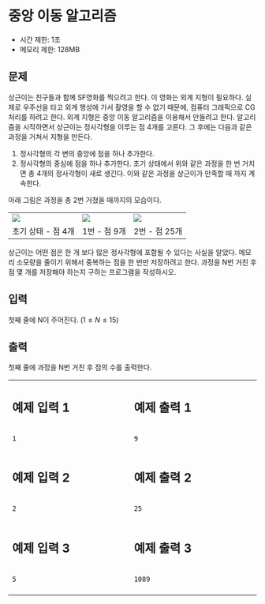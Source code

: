 # 중앙 이동 알고리즘

* 시간 제한: 1초
* 메모리 제한: 128MB

## 문제

상근이는 친구들과 함께 SF영화를 찍으려고 한다. 이 영화는 외계 지형이 필요하다. 
실제로 우주선을 타고 외계 행성에 가서 촬영을 할 수 없기 때문에, 컴퓨터 그래픽으로 CG처리를 하려고 한다. 
외계 지형은 중앙 이동 알고리즘을 이용해서 만들려고 한다. 
알고리즘을 시작하면서 상근이는 정사각형을 이루는 점 4개를 고른다. 그 후에는 다음과 같은 과정을 거쳐서 지형을 만든다. 
  1. 정사각형의 각 변의 중앙에 점을 하나 추가한다. 
  2. 정사각형의 중심에 점을 하나 추가한다. 
초기 상태에서 위와 같은 과정을 한 번 거치면 총 4개의 정사각형이 새로 생긴다. 이와 같은 과정을 상근이가 만족할 때 까지 계속한다. 

아래 그림은 과정을 총 2번 거쳤을 때까지의 모습이다. 

<table>
<tr>
<td>
<img src="https://github.com/kmc0724/kmc0724/assets/90677740/f69485e8-192a-4c1f-a569-5112621b36c7"/>
</td>
<td>
<img src="https://github.com/kmc0724/kmc0724/assets/90677740/d8877144-2494-43d2-a3d9-0b7268f182a4"/>
</td>
<td>
<img src="https://github.com/kmc0724/kmc0724/assets/90677740/d6cb887c-c80e-43c5-90dd-0fe8a5d6af68"/>
</td>
</tr>
<tr>
<td>
초기 상태 - 점 4개
</td>
<td>
1번 - 점 9개
</td>
<td>
2번 - 점 25개
</td>
</tr>
</table>

상근이는 어떤 점은 한 개 보다 많은 정사각형에 포함될 수 있다는 사실을 알았다. 
메모리 소모량을 줄이기 위해서 중복하는 점을 한 번만 저장하려고 한다. 
과정을 N번 거친 후 점 몇 개를 저장해야 하는지 구하는 프로그램을 작성하시오. 

## 입력
 
첫째 줄에 N이 주어진다.  $(1 ≤ N ≤ 15)$

## 출력

첫째 줄에 과정을 N번 거친 후 점의 수를 출력한다.

<table>
<tr>
<td>
  
## 예제 입력 1
</td>
<td>

## 예제 출력 1
</td>
<tr>
</tr>
<tr>
<td>

```
1
```
  
</td>
<td>

```
9
```
  
</td>
</tr>
<tr>
</tr>
<tr>
<td>
  
## 예제 입력 2
</td>
<td>

## 예제 출력 2
</td>
<tr>
</tr>
<tr>
<td>

```
2
```
  
</td>
<td>

```
25
```
  
</td>
</tr>
<tr>
</tr>

<tr>
<td>
  
## 예제 입력 3
</td>
<td>

## 예제 출력 3
</td>
<tr>
</tr>
<tr>
<td>

```
5
```
  
</td>
<td>

```
1089
```
  
</td>
</tr>
<tr>
</tr>
<tr>
<td>
<img width="4410" height="1">
</td>
<td>
<img width="4410" height="1">
</td>
</tr>
</table>

